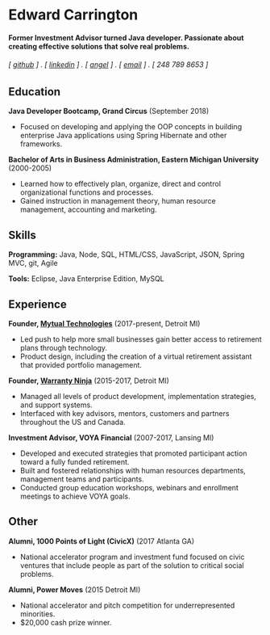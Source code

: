Edward Carrington
======

#### Former Investment Advisor turned Java developer. Passionate about creating effective solutions that solve real problems.
###### [ [github](https://github.com/edwardcarrington) ] . [ [linkedin](https://www.linkedin.com/in/edwardcarrington/) ] . [ [angel](https://angel.co/edwardcarrington) ] . [ [email](edwardcarrington82@gmail.com) ] . [ 248 789 8653 ]


Education
---------
**Java Developer Bootcamp, Grand Circus** (September 2018)

- Focused on developing and applying the OOP concepts in building enterprise Java applications using Spring Hibernate and other frameworks.

**Bachelor of Arts in Business Administration, Eastern Michigan University** (2000-2005)

- Learned how to effectively plan, organize, direct and control organizational functions and processes.
- Gained instruction in management theory, human resource management, accounting and marketing.

Skills
------
**Programming:** Java, Node, SQL, HTML/CSS, JavaScript, JSON, Spring MVC, git, Agile

**Tools:** Eclipse, Java Enterprise Edition, MySQL

Experience
----------
**Founder, [Mytual Technologies](https://www.mytual.io/)** (2017-present, Detroit MI)

- Led push to help more small businesses gain better access to retirement plans through technology.
- Product design, including the creation of a virtual retirement assistant that provided portfolio management.

**Founder, [Warranty Ninja](http://warranty.ninja/)** (2015-2017, Detroit MI)

- Managed all levels of product development, implementation strategies, and support systems.
- Interfaced with key advisors, mentors, customers and partners throughout the US and Canada.

**Investment Advisor, VOYA Financial** (2007-2017, Lansing MI)

- Developed and executed strategies that promoted participant action toward a fully funded retirement.
- Built and fostered relationships with human resources departments, management teams and participants.
- Conducted group education workshops, webinars and enrollment meetings to achieve VOYA goals.

Other
-----
**Alumni, 1000 Points of Light (CivicX)** (2017 Atlanta GA)

- National accelerator program and investment fund focused on civic ventures that include people as part of the solution to critical social problems.

**Alumni, Power Moves** (2015 Detroit MI)

- National accelerator and pitch competition for underrepresented minorities.
- $20,000 cash prize winner.